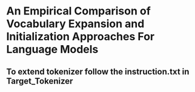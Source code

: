 # An Empirical Comparison of Vocabulary Expansion and Initialization Approaches For Language Models

## To extend tokenizer follow the instruction.txt  in Target_Tokenizer

